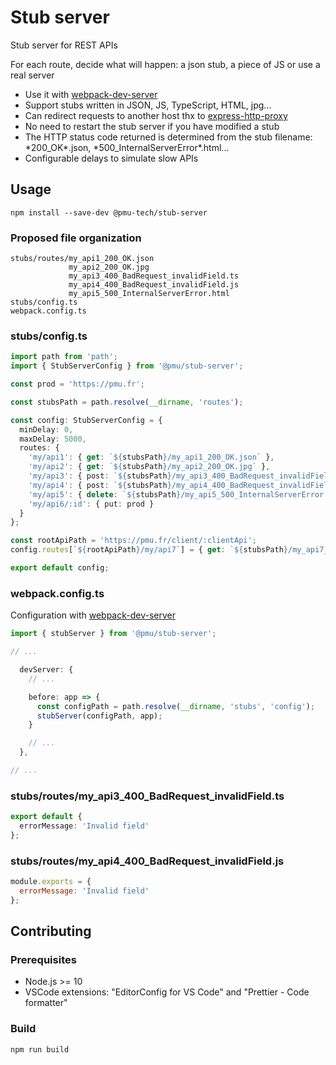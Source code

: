 # Stub server

Stub server for REST APIs

For each route, decide what will happen: a json stub, a piece of JS or use a real server

- Use it with [webpack-dev-server](https://github.com/webpack/webpack-dev-server)
- Support stubs written in JSON, JS, TypeScript, HTML, jpg...
- Can redirect requests to another host thx to [express-http-proxy](https://github.com/villadora/express-http-proxy)
- No need to restart the stub server if you have modified a stub
- The HTTP status code returned is determined from the stub filename: \*200_OK\*.json, \*500_InternalServerError\*.html...
- Configurable delays to simulate slow APIs

## Usage

`npm install --save-dev @pmu-tech/stub-server`

### Proposed file organization

```
stubs/routes/my_api1_200_OK.json
             my_api2_200_OK.jpg
             my_api3_400_BadRequest_invalidField.ts
             my_api4_400_BadRequest_invalidField.js
             my_api5_500_InternalServerError.html
stubs/config.ts
webpack.config.ts
```

### stubs/config.ts

```TypeScript
import path from 'path';
import { StubServerConfig } from '@pmu/stub-server';

const prod = 'https://pmu.fr';

const stubsPath = path.resolve(__dirname, 'routes');

const config: StubServerConfig = {
  minDelay: 0,
  maxDelay: 5000,
  routes: {
    'my/api1': { get: `${stubsPath}/my_api1_200_OK.json` },
    'my/api2': { get: `${stubsPath}/my_api2_200_OK.jpg` },
    'my/api3': { post: `${stubsPath}/my_api3_400_BadRequest_invalidField.ts` },
    'my/api4': { post: `${stubsPath}/my_api4_400_BadRequest_invalidField.js` },
    'my/api5': { delete: `${stubsPath}/my_api5_500_InternalServerError.html` },
    'my/api6/:id': { put: prod }
  }
};

const rootApiPath = 'https://pmu.fr/client/:clientApi';
config.routes[`${rootApiPath}/my/api7`] = { get: `${stubsPath}/my_api7_200_OK.json` };

export default config;
```

### webpack.config.ts

Configuration with [webpack-dev-server](https://github.com/webpack/webpack-dev-server)

```TypeScript
import { stubServer } from '@pmu/stub-server';

// ...

  devServer: {
    // ...

    before: app => {
      const configPath = path.resolve(__dirname, 'stubs', 'config');
      stubServer(configPath, app);
    }

    // ...
  },

// ...
```

### stubs/routes/my_api3_400_BadRequest_invalidField.ts

```TypeScript
export default {
  errorMessage: 'Invalid field'
};
```

### stubs/routes/my_api4_400_BadRequest_invalidField.js

```JavaScript
module.exports = {
  errorMessage: 'Invalid field'
};
```

## Contributing

### Prerequisites

- Node.js >= 10
- VSCode extensions: "EditorConfig for VS Code" and "Prettier - Code formatter"

### Build

`npm run build`
